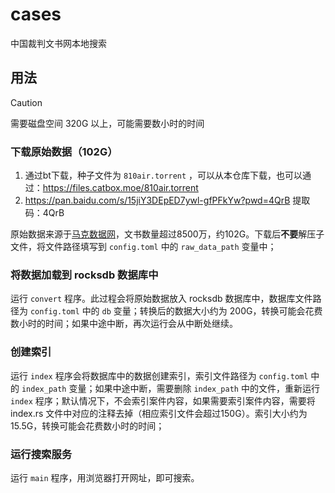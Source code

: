 # cases

中国裁判文书网本地搜索

## 用法

> [!CAUTION]
> 需要磁盘空间 320G 以上，可能需要数小时的时间


### 下载原始数据（102G）

1. 通过bt下载，种子文件为 `810air.torrent` ，可以从本仓库下载，也可以通过：https://files.catbox.moe/810air.torrent
2. https://pan.baidu.com/s/15jiY3DEpED7ywl-gfPFkYw?pwd=4QrB 提取码：4QrB 

原始数据来源于[马克数据网](https://www.macrodatas.cn/article/1147471898)，文书数量超过8500万，约102G。下载后**不要**解压子文件，将文件路径填写到 `config.toml` 中的 `raw_data_path` 变量中；

### 将数据加载到 rocksdb 数据库中

运行 `convert` 程序。此过程会将原始数据放入 rocksdb 数据库中，数据库文件路径为 `config.toml` 中的 `db` 变量；转换后的数据大小约为 200G，转换可能会花费数小时的时间；如果中途中断，再次运行会从中断处继续。

### 创建索引
运行 `index` 程序会将数据库中的数据创建索引，索引文件路径为 `config.toml` 中的 `index_path` 变量；如果中途中断，需要删除 `index_path` 中的文件，重新运行 `index` 程序；默认情况下，不会索引案件内容，如果需要索引案件内容，需要将 index.rs 文件中对应的注释去掉（相应索引文件会超过150G）。索引大小约为 15.5G，转换可能会花费数小时的时间；

### 运行搜索服务
运行 `main` 程序，用浏览器打开网址，即可搜索。